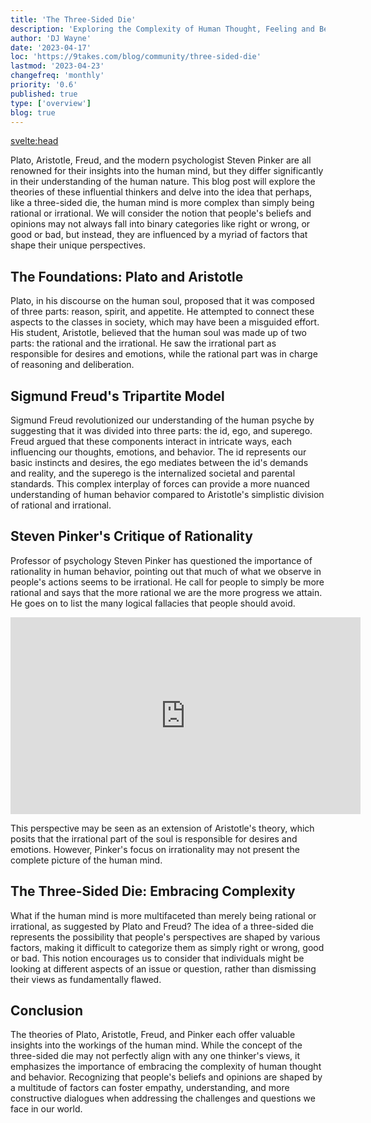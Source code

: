 ```yaml
---
title: 'The Three-Sided Die'
description: 'Exploring the Complexity of Human Thought, Feeling and Behavior'
author: 'DJ Wayne'
date: '2023-04-17'
loc: 'https://9takes.com/blog/community/three-sided-die'
lastmod: '2023-04-23'
changefreq: 'monthly'
priority: '0.6'
published: true
type: ['overview']
blog: true
---
```


<svelte:head>
  <!-- <meta property="og:image" content="" /> -->
  <link rel="canonical" href="https://9takes.com/blog/community/three-sided-die">
</svelte:head>


<!-- create a full blog around this content:

Plato when talking about the human soul said we were made of three parts, reason, spirit and appetite. He errantly went on to try to match these forces to classes in society. Aristotle who came after him said that the human soul was made up of two parts, the rational part and the irrational part. 

Sigmund Freud said that the human psyche was divided up into three parts, the id, ego and super ego. He correctly identified that these forces pull upon our mind in different ways and whose effects can be seen through observing our behavior. In modern times psychologists like Steven Pinker decry the need for rationality because so much of what he sees is irrational.

However what if people were more complicated than simply being rational or irrational. What if Plato and Freud were right and Aristotle and Pinker didn't have the full picture. What if the people who don't agree with you were not good or bad or right or wrong. What if they just were looking at different things than you were. What if 

Given any issue or question what if the answers were not divided like a coin flip of being right or wrong, good or bad. What if answers were like an impossible three-sided die. 

The enneagram divides people by 3 things. Three emotions and three centers of intelligence. The three emotions are anger fear and shame. And the three centers of intelligence are Thinking, Feeling, and Instictive

 -->



Plato, Aristotle, Freud, and the modern psychologist Steven Pinker are all renowned for their insights into the human mind, but they differ significantly in their understanding of the human nature. This blog post will explore the theories of these influential thinkers and delve into the idea that perhaps, like a three-sided die, the human mind is more complex than simply being rational or irrational. We will consider the notion that people's beliefs and opinions may not always fall into binary categories like right or wrong, or good or bad, but instead, they are influenced by a myriad of factors that shape their unique perspectives.

## The Foundations: Plato and Aristotle

Plato, in his discourse on the human soul, proposed that it was composed of three parts: reason, spirit, and appetite. He attempted to connect these aspects to the classes in society, which may have been a misguided effort. His student, Aristotle, believed that the human soul was made up of two parts: the rational and the irrational. He saw the irrational part as responsible for desires and emotions, while the rational part was in charge of reasoning and deliberation.

## Sigmund Freud's Tripartite Model

Sigmund Freud revolutionized our understanding of the human psyche by suggesting that it was divided into three parts: the id, ego, and superego. Freud argued that these components interact in intricate ways, each influencing our thoughts, emotions, and behavior. The id represents our basic instincts and desires, the ego mediates between the id's demands and reality, and the superego is the internalized societal and parental standards. This complex interplay of forces can provide a more nuanced understanding of human behavior compared to Aristotle's simplistic division of rational and irrational.

## Steven Pinker's Critique of Rationality



Professor of psychology Steven Pinker has questioned the importance of rationality in human behavior, pointing out that much of what we observe in people's actions seems to be irrational. He call for people to simply be more rational and says that the more rational we are the more progress we attain. He goes on to list the many logical fallacies that people should avoid. 

<iframe width="560" height="315" src="https://www.youtube.com/embed/qdzNKQwkp-Y?clip=Ugkx8yRqv5d6YujTR7xQl8nYx6UYvD3OrTgr&amp;clipt=EPPrARjlpwQ" title="YouTube video player" frameborder="0" allow="accelerometer; autoplay; clipboard-write; encrypted-media; gyroscope; picture-in-picture; web-share" allowfullscreen></iframe>

This perspective may be seen as an extension of Aristotle's theory, which posits that the irrational part of the soul is responsible for desires and emotions. However, Pinker's focus on irrationality may not present the complete picture of the human mind.

## The Three-Sided Die: Embracing Complexity

What if the human mind is more multifaceted than merely being rational or irrational, as suggested by Plato and Freud? The idea of a three-sided die represents the possibility that people's perspectives are shaped by various factors, making it difficult to categorize them as simply right or wrong, good or bad. This notion encourages us to consider that individuals might be looking at different aspects of an issue or question, rather than dismissing their views as fundamentally flawed.

## Conclusion

The theories of Plato, Aristotle, Freud, and Pinker each offer valuable insights into the workings of the human mind. While the concept of the three-sided die may not perfectly align with any one thinker's views, it emphasizes the importance of embracing the complexity of human thought and behavior. Recognizing that people's beliefs and opinions are shaped by a multitude of factors can foster empathy, understanding, and more constructive dialogues when addressing the challenges and questions we face in our world.